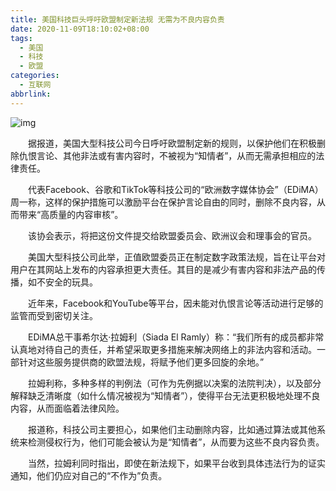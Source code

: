 ```yaml
---
title: 美国科技巨头呼吁欧盟制定新法规 无需为不良内容负责
date: 2020-11-09T18:10:02+08:00
tags:
  - 美国
  - 科技
  - 欧盟
categories:
  - 互联网
abbrlink:
---
```


![img](https://cdn.jsdelivr.net/gh/yakeing/Documentation@main/Hexo/images/ce54-kcaeqzx1287603.jpg)

　　据报道，美国大型科技公司今日呼吁欧盟制定新的规则，以保护他们在积极删除仇恨言论、其他非法或有害内容时，不被视为“知情者”，从而无需承担相应的法律责任。

　　代表Facebook、谷歌和TikTok等科技公司的“欧洲数字媒体协会”（EDiMA）周一称，这样的保护措施可以激励平台在保护言论自由的同时，删除不良内容，从而带来“高质量的内容审核”。

　　该协会表示，将把这份文件提交给欧盟委员会、欧洲议会和理事会的官员。

　　美国大型科技公司此举，正值欧盟委员正在制定数字政策法规，旨在让平台对用户在其网站上发布的内容承担更大责任。其目的是减少有害内容和非法产品的传播，如不安全的玩具。

　　近年来，Facebook和YouTube等平台，因未能对仇恨言论等活动进行足够的监管而受到密切关注。

　　EDiMA总干事希尔达·拉姆利（Siada El Ramly）称：“我们所有的成员都非常认真地对待自己的责任，并希望采取更多措施来解决网络上的非法内容和活动。一部针对这些服务提供商的欧盟法规，将赋予他们更多回旋的余地。”

　　拉姆利称，多种多样的判例法（可作为先例据以决案的法院判决），以及部分解释缺乏清晰度（如什么情况被视为“知情者”），使得平台无法更积极地处理不良内容，从而面临着法律风险。

　　报道称，科技公司主要担心，如果他们主动删除内容，比如通过算法或其他系统来检测侵权行为，他们可能会被认为是“知情者”，从而要为这些不良内容负责。

　　当然，拉姆利同时指出，即使在新法规下，如果平台收到具体违法行为的证实通知，他们仍应对自己的“不作为”负责。